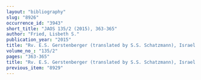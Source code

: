 ```yaml
---
layout: "bibliography"
slug: "8926"
occurrence_id: "3943"
short_title: "JAOS 135/2 (2015), 363-365"
author: "Fried, Lisbeth S."
publication_year: "2015"
title: "Rv. E.S. Gerstenberger (translated by S.S. Schatzmann), Israel in the Persian Period: The Fifth and Fourth Centuries"
volume_no_: "135/2"
pages: "363-365"
title: "Rv. E.S. Gerstenberger (translated by S.S. Schatzmann), Israel in the Persian Period: The Fifth and Fourth Centuries"
previous_item: "8929"
---
```

